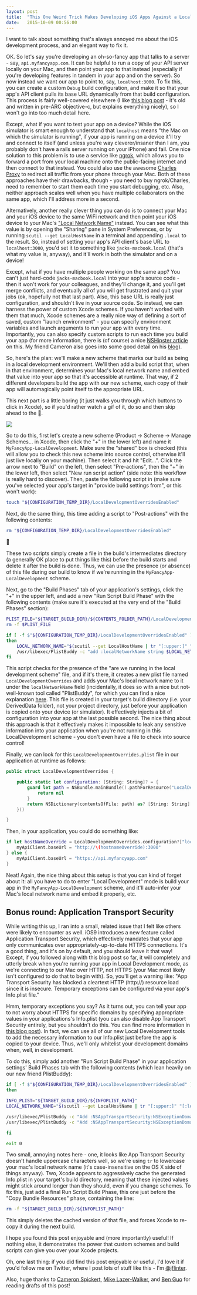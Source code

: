 ```yaml
---
layout: post
title:  "This One Weird Trick Makes Developing iOS Apps Against a Local Server Way Easier"
date:   2015-10-09 00:56:00
---
```


I want to talk about something that's always annoyed me about the iOS development process, and an elegant way to fix it.

OK. So let's say you're developing an oh-so-fancy app that talks to a server - say, `api.myfancyapp.com`. It can be helpful to run a copy of your API server locally on your Mac, and then point your app to that instead (especially if you're developing features in tandem in your app and on the server). So now instead we want our app to point to, say, `localhost:3000`. To fix this, you can create a custom `Debug` build configuration, and make it so that your app's API client pulls its base URL dynamically from that build configuration. This process is fairly well-covered elsewhere (I like [this blog post][0] - it's old and written in pre-ARC objective-c, but explains everything nicely), so I won't go into too much detail here.

Except, what if you want to test your app on a device? While the iOS simulator is smart enough to understand that `localhost` means "the Mac on which the simulator is running", if your app is running on a device it'll try and connect to itself (and unless you're way cleverer/insaner than I am, you probably don't have a rails server running on your iPhone) and fail. One nice solution to this problem is to use a service like [ngrok][1], which allows you to forward a port from your local machine onto the public-facing internet and then connect to that instead. You could also use the awesome [Charles Proxy][2] to redirect all traffic from your phone through your Mac. Both of these approaches have their drawbacks, though - you need to buy ngrok/Charles, need to remember to start them each time you start debugging, etc. Also, neither approach scales well when you have multiple collaborators on the same app, which I'll address more in a second.

Alternatively, another really clever thing you can do is to connect your Mac and your iOS device to the same WiFi network and then point your iOS device to your Mac's ["Local Network Name"][3] instead. You can see what this value is by opening the "Sharing" pane in System Preferences, or by running `scutil --get LocalHostName` in a terminal and appending `.local` to the result. So, instead of setting your app's API client's base URL to `localhost:3000`, you'd set it to something like `jacks-macbook.local` (that's what my value is, anyway), and it'll work in both the simulator and on a device!

Except, what if you have multiple people working on the same app? You can't just hard-code `jacks-macbook.local` into your app's source code - then it won't work for your colleagues, and they'll change it, and you'll get merge conflicts, and eventually all of you will get frustrated and quit your jobs (ok, hopefully not that last part). Also, this base URL is really just configuration, and shouldn't live in your source code. So instead, we can harness the power of custom Xcode schemes. If you haven't worked with them that much, Xcode schemes are a really nice way of defining a sort of saved, custom "launch environment" - you can specify environment variables and launch arguments to run your app with every time. Importantly, you can also specify custom scripts to run each time you build your app (for more information, there is (of course) a nice [NSHipster article][4] on this. My friend Cameron also goes into some good detail on his [blog][5]).

So, here's the plan: we'll make a new scheme that marks our build as being in a local development environment. We'll then add a build script that, when in that environment, determines your Mac's local network name and embed that value into your app so that it's accessible at runtime. That way, if 2 different developers build the app with our new scheme, each copy of their app will automagically point itself to the appropriate URL.

This next part is a little boring (it just walks you through which buttons to click in Xcode), so if you'd rather watch a gif of it, do so and then skip ahead to the 🐸.

<a href="/assets/letsmanagesomeschemes.gif" target="_blank"><div class='gif-container'><img src="/assets/letsmanagesomeschemes.gif"></div></a>

So to do this, first let's create a new scheme (Product → Scheme → Manage Schemes... in Xcode, then click the "+" in the lower left) and name it `MyFancyApp-LocalDevelopment`. Make sure the "shared" box is checked (this will allow you to check this new scheme into source control, otherwise it'll just live locally on your machine). Then select it and hit "Edit...". Click the arrow next to "Build" on the left, then select "Pre-actions", then the "+" in the lower left, then select "New run script action" (side note: this workflow is really hard to discover).  Then, paste the following script in (make sure you've selected your app's target in "provide build settings from", or this won't work):

```bash
touch "${CONFIGURATION_TEMP_DIR}/LocalDevelopmentOverridesEnabled"
```

Next, do the same thing, this time adding a script to "Post-actions" with the following contents:

```bash
rm "${CONFIGURATION_TEMP_DIR}/LocalDevelopmentOverridesEnabled"
```

🐸

These two scripts simply create a file in the build's intermediates directory (a generally OK place to put things like this) before the build starts and delete it after the build is done. Thus, we can use the presence (or absence) of this file during our build to know if we're running in the `MyFancyApp-LocalDevelopment` scheme.

Next, go to the "Build Phases" tab of your application's settings, click the "+" in the upper left, and add a new "Run Script Build Phase" with the following contents (make sure it's executed at the very end of the "Build Phases" section):

```bash
PLIST_FILE="${TARGET_BUILD_DIR}/${CONTENTS_FOLDER_PATH}/LocalDevelopmentOverrides.plist"
rm -f $PLIST_FILE

if [ -f $"${CONFIGURATION_TEMP_DIR}/LocalDevelopmentOverridesEnabled" ]
then
    LOCAL_NETWORK_NAME="$(scutil --get LocalHostName | tr "[:upper:]" "[:lower:]").local"
    /usr/libexec/PlistBuddy -c "add :localNetworkName string $LOCAL_NETWORK_NAME" $PLIST_FILE
fi
```

This script checks for the presence of the "are we running in the local development scheme" file, and if it's there, it creates a new plist file named `LocalDevelopmentOverrides` and adds your Mac's local network name to it under the `localNetworkName` field (incidentally, it does so with a nice but not-well-known tool called "PlistBuddy", for which you can find a nice explanation [here][6]. This file is created in your target's build directory (i.e. your DerivedData folder), not your project directory, just before your application is copied onto your device (or simulator). It effectively injects a bit of configuration into your app at the last possible second. The nice thing about this approach is that it effectively makes it impossible to leak any sensitive information into your application when you're not running in this LocalDevelopment scheme - you don't even have a file to check into source control!

Finally, we can look for this `LocalDevelopmentOverrides.plist` file in our application at runtime as follows:

```swift
public struct LocalDevelopmentOverrides {

    public static let configuration: [String: String]? = {
        guard let path = NSBundle.mainBundle().pathForResource("LocalDevelopmentOverrides", ofType: "plist") else {
            return nil
        }
        return NSDictionary(contentsOfFile: path) as? [String: String]
    }()

}
```

Then, in your application, you could do something like:

```swift
if let hostNameOverride = LocalDevelopmentOverrides.configuration?["localNetworkName"] {
    myApiClient.baseUrl = "http://\(hostnameOverride):3000"
} else {
    myApiClient.baseUrl = "https://api.myfancyapp.com"
}
```

Neat! Again, the nice thing about this setup is that you can kind of forget about it: all you have to do to enter "Local Development" mode is build your app in the `MyFancyApp-LocalDevelopment` scheme, and it'll auto-infer your Mac's local network name and embed it properly, etc.

Bonus round: Application Transport Security
---

While writing this up, I ran into a small, related issue that I felt like others were likely to encounter as well. iOS9 introduces a new feature called Application Transport Security, which effectively mandates that your app only communicates over appropriately-up-to-date HTTPS connections. It's a good thing, and it's on by default, and you should leave it that way! Except, if you followed along with this blog post so far, it will completely and utterly break when you're running your app in Local Development mode, as we're connecting to our Mac over HTTP, not HTTPS (your Mac most likely isn't configured to do that to begin with). So, you'll get a warning like: "App Transport Security has blocked a cleartext HTTP (http://) resource load since it is insecure. Temporary exceptions can be configured via your app's Info.plist file."

Hmm, temporary exceptions you say? As it turns out, you can tell your app to not worry about HTTPS for specific domains by specifying appropriate values in your applications's Info.plist (you can also disable App Transport Security entirely, but you shouldn't do this. You can find more information in [this blog post][7]). In fact, we can use all of our new Local Development tools to add the necessary information to our Info.plist just before the app is copied to your device. Thus, we'll only whitelist your development domains when, well, in development.

To do this, simply add another "Run Script Build Phase" in your application settings' Build Phases tab with the following contents (which lean heavily on our new friend PlistBuddy):

```bash
if [ -f $"${CONFIGURATION_TEMP_DIR}/LocalDevelopmentOverridesEnabled" ]
then

INFO_PLIST="${TARGET_BUILD_DIR}/${INFOPLIST_PATH}"
LOCAL_NETWORK_NAME="$(scutil --get LocalHostName | tr "[:upper:]" "[:lower:]").local"

/usr/libexec/PlistBuddy -c "Add :NSAppTransportSecurity:NSExceptionDomains:$LOCAL_NETWORK_NAME:NSIncludesSubdomains bool true" $INFO_PLIST
/usr/libexec/PlistBuddy -c "Add :NSAppTransportSecurity:NSExceptionDomains:$LOCAL_NETWORK_NAME:NSThirdPartyExceptionAllowsInsecureHTTPLoads bool true" $INFO_PLIST

fi

exit 0
```

Two small, annoying notes here - one, it looks like App Transport Security doesn't handle uppercase characters well, so we're using `tr` to lowercase your mac's local network name (it's case-insensitive on the OS X side of things anyway). Two, Xcode appears to aggressively cache the generated Info.plist in your target's build directory, meaning that these injected values might stick around longer than they should, even if you change schemes. To fix this, just add a final Run Script Build Phase, this one just before the "Copy Bundle Resources" phase, containing the line:

```bash
rm -f "${TARGET_BUILD_DIR}/${INFOPLIST_PATH}"
```

This simply deletes the cached version of that file, and forces Xcode to re-copy it during the next build.

I hope you found this post enjoyable and (more importantly) useful! If nothing else, it demonstrates the power that custom schemes and build scripts can give you over your Xcode projects.

Oh, one last thing: if you did find this post enjoyable or useful, I'd love it if you'd follow me on Twitter, where I post lots of stuff like this - I'm [@jflinter][8].

Also, huge thanks to [Cameron Spickert][9], [Mike Lazer-Walker][10], and [Ben Guo][11] for reading drafts of this post!

[0]: http://blog.carbonfive.com/2011/06/20/managing-ios-configurations-per-environment-in-xcode-4/
[1]: https://ngrok.com/
[2]: http://www.charlesproxy.com/
[3]: https://support.apple.com/kb/PH13790?locale=en_US
[4]: http://nshipster.com/launch-arguments-and-environment-variables/
[5]: http://cameronspickert.com/2014/02/18/custom-launch-arguments-and-environment-variables.html
[6]: http://fgimian.github.io/blog/2015/06/27/a-simple-plistbuddy-tutorial/
[7]: http://www.neglectedpotential.com/2015/06/working-with-apples-application-transport-security/
[8]: https://twitter.com/cameronspickert
[9]: https://twitter.com/cameronspickert
[10]: https://twitter.com/lazerwalker
[11]: https://twitter.com/benzguo
